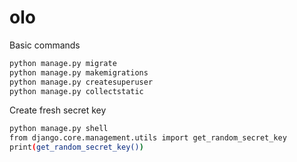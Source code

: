 # olo

Basic commands

```sh
python manage.py migrate
python manage.py makemigrations
python manage.py createsuperuser
python manage.py collectstatic
```

Create fresh secret key

```sh
python manage.py shell
from django.core.management.utils import get_random_secret_key
print(get_random_secret_key())
```
